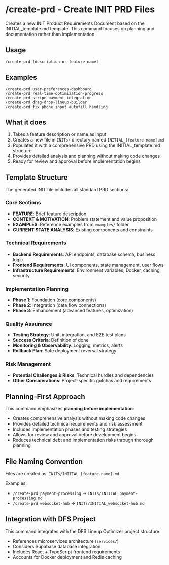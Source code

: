 # /create-prd - Create INIT PRD Files

Creates a new INIT Product Requirements Document based on the INITIAL_template.md template. This command focuses on planning and documentation rather than implementation.

## Usage

```
/create-prd [description or feature-name]
```

## Examples

```
/create-prd user-preferences-dashboard
/create-prd real-time-optimization-progress
/create-prd stripe-payment-integration
/create-prd drag-drop-lineup-builder
/create-prd fix phone input autofill handling
```

## What it does

1. Takes a feature description or name as input
2. Creates a new file in `INITs/` directory named `INITIAL_[feature-name].md`
3. Populates it with a comprehensive PRD using the INITIAL_template.md structure
4. Provides detailed analysis and planning without making code changes
5. Ready for review and approval before implementation begins

## Template Structure

The generated INIT file includes all standard PRD sections:

### Core Sections
- **FEATURE**: Brief feature description
- **CONTEXT & MOTIVATION**: Problem statement and value proposition
- **EXAMPLES**: Reference examples from `examples/` folder
- **CURRENT STATE ANALYSIS**: Existing components and constraints

### Technical Requirements
- **Backend Requirements**: API endpoints, database schema, business logic
- **Frontend Requirements**: UI components, state management, user flows
- **Infrastructure Requirements**: Environment variables, Docker, caching, security

### Implementation Planning
- **Phase 1**: Foundation (core components)
- **Phase 2**: Integration (data flow connections)
- **Phase 3**: Enhancement (advanced features, optimization)

### Quality Assurance
- **Testing Strategy**: Unit, integration, and E2E test plans
- **Success Criteria**: Definition of done
- **Monitoring & Observability**: Logging, metrics, alerts
- **Rollback Plan**: Safe deployment reversal strategy

### Risk Management
- **Potential Challenges & Risks**: Technical hurdles and dependencies
- **Other Considerations**: Project-specific gotchas and requirements

## Planning-First Approach

This command emphasizes **planning before implementation**:
- Creates comprehensive analysis without making code changes
- Provides detailed technical requirements and risk assessment
- Includes implementation phases and testing strategies
- Allows for review and approval before development begins
- Reduces technical debt and implementation risks through thorough planning

## File Naming Convention

Files are created as: `INITs/INITIAL_[feature-name].md`

Examples:
- `/create-prd payment-processing` → `INITs/INITIAL_payment-processing.md`
- `/create-prd websocket-hub` → `INITs/INITIAL_websocket-hub.md`

## Integration with DFS Project

This command integrates with the DFS Lineup Optimizer project structure:
- References microservices architecture (`services/`)
- Considers Supabase database integration
- Includes React + TypeScript frontend requirements
- Accounts for Docker deployment and Redis caching

